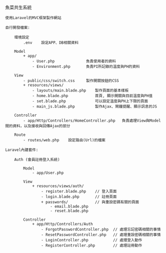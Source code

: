 魚菜共生系統
    
    使用Laravel的MVC框架製作網站

    自行開發檔案:

        環境設定
            .env    設定APP、DB相關資料

        Model
            + app/
                - User.php              負責使用者的資料
                - Environment.php       負責PI所記錄的溫度與PH的資料

        View
            - public/css/switch.css     製作開關按鈕的CSS
            + resources/views/
                - layouts/main.blade.php    製作頁面的基本樣板
                - home.blade.php            首頁, 顯示開關與目前溫度與PH值
                - set.blade.php             可以設定溫度與PH上下限的頁面
                - main_js.blade.php         製作Ajax、鬧鐘提醒、顯示訊息的JS

        Controller
            - app/Http/Controllers/HomeController.php   負責處理View與Model間的資料，以及接收與回傳Ajax的部分

        Route
            - routes/web.php    設定路由(Url)的檔案

    Laravel內建套件:

        Auth (會員註冊登入系統)

            Model
                - app/User.php

            View
                + resources/views/auth/
                    - register.blade.php    // 登入頁面
                    - login.blade.php       // 註冊頁面
                    + passwords/            // 與重設密碼有關的頁面
                        - email.blade.php
                        - reset.blade.php

            Controller
                + app/Http/Controllers/Auth
                    - ForgotPasswordController.php  // 處理忘記密碼相關的事情
                    - ResetPasswordController.php   // 處理重設密碼相關的事情
                    - LoginController.php           // 處理登入動作
                    - RegisterController.php        // 處理註冊動作